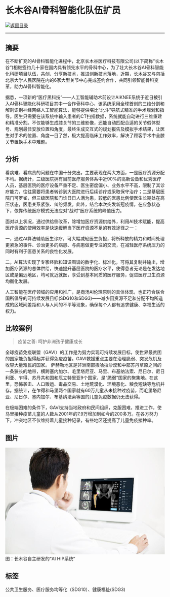 # 长木谷AI骨科智能化队伍扩员

[![返回目录](http://img.shields.io/badge/点击-返回目录-875A7B.svg?style=flat&colorA=8F8F8F)](/)

----------

## 摘要

在不断扩充的AI骨科智能化进程中，北京长木谷医疗科技有限公司(以下简称“长木谷”)相继签约几十家在国内具有领先水平的骨科中心，为了壮大长木谷AI骨科智能化科研项目队伍，共创、分享新技术，推进创新技术落地，近期，长木谷又与包括北京大学人民医院在内的6家大型关节中心完成签约合作，共同引领智能骨科变革，助力AI骨科智能化。

据悉，一项新的“医疗黑科技”——人工智能辅助术前设计AIKNEE系统于近日被引入AI骨科智能化科研项目其中一合作骨科中心，该系统采用全球首创的三维分割和解剖识别神经网络人工智能算法，能够提供堪比“北斗”导航式精准的手术规划和指导。医生只需要在该系统中输入患者的CT扫描数据，系统就能自动进行三维重建和精准分割。不仅能够生成膝关节的三维影像，还能自动匹配合适的关节假体型号、规划最佳安放位置和角度，最终生成交互式的规划报告及模拟手术结果，让医生对手术的位置、角度一目了然，极大提高临床工作效率，解决了顾客手术中全膝关节置换手术中难题。

## 分析

看病难、看病贵的问题在中国十分突出，主要表现在两大方面，一是医疗资源分配不均。据统计，三级医院拥有目前医疗服务体系中近90%的高新设备和优秀医疗人员，基层医院的医疗设备严重不足、医生密度偏小、业务水平不高，限制了其诊疗能力，往往需要将患者转诊到大医院进行后续诊疗或采取保守治疗；二是基层医院门可罗雀，但三级医院和门诊日日人满为患，较低的医患比例使医生长期处在高压状态，医患关系紧张、纠纷频发。此外，结合本次突发新冠疫情，在应急状态下，依靠传统医疗模式无法应对“战时”医疗系统的峰值压力。

面对以上状况，通过供给侧改革，除增加医疗资源供给外，利用AI技术赋能，提高医疗资源的使用效率是快速缓解当下医疗资源不足的有效途径之一：

一，通过AI算法辅助医生诊疗，可大幅减轻医生负担，将所释放的精力和时间处理更紧急的事件、诊治更多的病患、与病患做更专注的交流，在减轻医疗系统压力的同时有利于医患关系的良性化发展。

二，AI算法实现了专家经验和知识图谱的数字化、标准化，可将其复制并输出，增加医疗资源的总体供给，快速提升基层医院的医疗水平，使得患者无论是在发达地区或是偏远地区，均可就近就医，享受到基本同质的医疗服务，促进医疗卫生资源均衡化发展。

人工智能在医疗领域的应用和推广，是商汤AI伦理原则的具体体现，也正符合联合国所倡导的可持续发展目标(SDG10和SDG3)——减少因资源不足和分配不均所造成的区域间差距和人与人间的不平等现象，确保每个人都有追求健康、幸福生活的权力。

## 比较案例

> 疫苗之善: 呵护非洲孩子健康成长

全球疫苗免疫联盟（GAVI）的工作是为努力实现可持续发展目标，使世界最贫困的国家能负担得起并获得免疫疫苗。GAVI救援重点主要在治理脆弱、突发危机及收容大量难民的国家。
萨赫勒地区是非洲南部撒哈拉沙漠和中部苏丹草原之间的一条狭长的地带，横跨塞内加尔、毛里塔尼亚、马里、布基纳法索、尼日尔、尼日利亚、乍得、苏丹共和国和厄立特里亚9个国家，是“脆弱”国家的聚集地。在这里，恐怖袭击、人口贩运、毒品交易、土地荒漠化、环境恶化、粮食短缺等危机并存。据统计，在乍得和马里两个国家就有60万儿童从未接种过疫苗，而毛里塔尼亚、尼日尔、塞内加尔、布基纳法索等国的儿童免疫数据仍无法获得。

在极端困难的条件下，GAVI支持当地政府和民间组织，克服困难，推进工作，使马里接种疫苗儿童的人数从2001年的7.9万增加到如今的200多万。在各方努力下，冲突地区不仅维持着儿童接种记录，有些地区还提高了儿童免疫接种率。



## 图片

![图片](10.3.1.jpg)
图：长木谷自主研发的“AI HIP系统”


## 标签

公共卫生服务、医疗服务均等化（SDG10）、健康福祉(SDG3)
